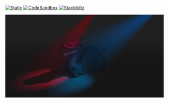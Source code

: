 [![Static](https://img.shields.io/badge/demo-%23646CFF.svg?logo=html5&logoColor=white)](https://pmndrs.github.io/examples/volumetric-spotlight)
[![CodeSandbox](https://img.shields.io/badge/codesandbox-040404?logo=codesandbox&logoColor=DBDBDB)](https://codesandbox.io/s/github/pmndrs/examples/tree/main/apps/volumetric-spotlight)
[![Stackblitz](https://img.shields.io/badge/stackblitz-fff?logo=Stackblitz&logoColor=1389FD)](https://stackblitz.com/github/pmndrs/examples/tree/main/apps/volumetric-spotlight)

![](thumbnail.png)

